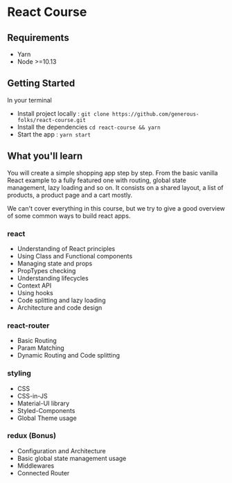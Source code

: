 # React Course

## Requirements

- Yarn
- Node >=10.13

## Getting Started

In your terminal

- Install project locally : `git clone https://github.com/generous-folks/react-course.git`
- Install the dependencies `cd react-course && yarn`
- Start the app : `yarn start`

## What you'll learn

You will create a simple shopping app step by step.
From the basic vanilla React example to a fully featured one with routing, global state management, lazy loading and so on.
It consists on a shared layout, a list of products, a product page and a cart mostly.

We can't cover everything in this course, but we try to give a good overview of some common ways to build react apps.

### react

- Understanding of React principles
- Using Class and Functional components
- Managing state and props
- PropTypes checking
- Understanding lifecycles
- Context API
- Using hooks
- Code splitting and lazy loading
- Architecture and code design

### react-router

- Basic Routing
- Param Matching
- Dynamic Routing and Code splitting

### styling

- CSS
- CSS-in-JS
- Material-UI library
- Styled-Components
- Global Theme usage

### redux (Bonus)

- Configuration and Architecture
- Basic global state management usage
- Middlewares
- Connected Router
